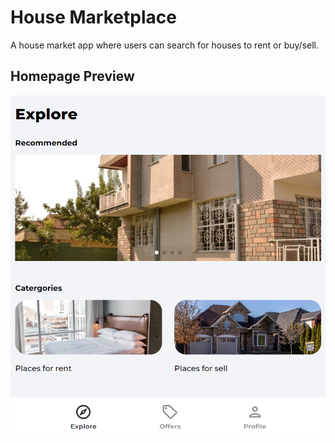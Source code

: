 # House Marketplace

A house market app where users can search for houses to rent or buy/sell.

## Homepage Preview

![Homepage](src/assets/jpg/home.PNG)
